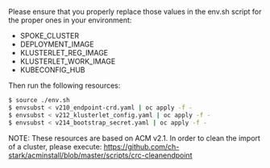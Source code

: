 Please ensure that you properly replace those values in the env.sh script for the proper ones in your environment:

* SPOKE_CLUSTER
* DEPLOYMENT_IMAGE
* KLUSTERLET_REG_IMAGE
* KLUSTERLET_WORK_IMAGE
* KUBECONFIG_HUB

Then run the following resources:

```sh
$ source ./env.sh
$ envsubst < v210_endpoint-crd.yaml | oc apply -f -
$ envsubst < v212_klusterlet_config.yaml | oc apply -f -
$ envsubst < v214_bootstrap_secret.yaml | oc apply -f -
```

NOTE: These resources are based on ACM v2.1. In order to clean the import of a cluster, please execute: https://github.com/ch-stark/acminstall/blob/master/scripts/crc-cleanendpoint

